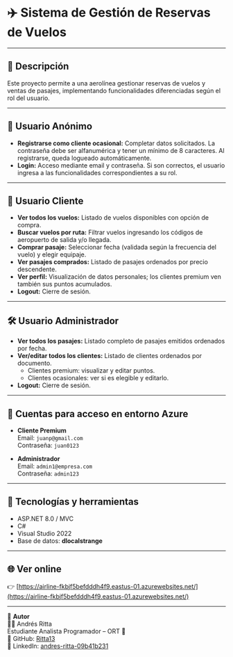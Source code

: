 # ✈️ Sistema de Gestión de Reservas de Vuelos

---

## 📌 Descripción

Este proyecto permite a una aerolínea gestionar reservas de vuelos y ventas de pasajes, implementando funcionalidades diferenciadas según el rol del usuario.

---

## 👤 Usuario Anónimo
- **Registrarse como cliente ocasional:** Completar datos solicitados. La contraseña debe ser alfanumérica y tener un mínimo de 8 caracteres. Al registrarse, queda logueado automáticamente.
- **Login:** Acceso mediante email y contraseña. Si son correctos, el usuario ingresa a las funcionalidades correspondientes a su rol.

---

## 🧳 Usuario Cliente
- **Ver todos los vuelos:** Listado de vuelos disponibles con opción de compra.
- **Buscar vuelos por ruta:** Filtrar vuelos ingresando los códigos de aeropuerto de salida y/o llegada.
- **Comprar pasaje:** Seleccionar fecha (validada según la frecuencia del vuelo) y elegir equipaje.
- **Ver pasajes comprados:** Listado de pasajes ordenados por precio descendente.
- **Ver perfil:** Visualización de datos personales; los clientes premium ven también sus puntos acumulados.
- **Logout:** Cierre de sesión.

---

## 🛠️ Usuario Administrador
- **Ver todos los pasajes:** Listado completo de pasajes emitidos ordenados por fecha.
- **Ver/editar todos los clientes:** Listado de clientes ordenados por documento.
  - Clientes premium: visualizar y editar puntos.
  - Clientes ocasionales: ver si es elegible y editarlo.
- **Logout:** Cierre de sesión.

---

## 🔐 Cuentas para acceso en entorno Azure

- **Cliente Premium**  
  Email: `juanp@gmail.com`  
  Contraseña: `juan0123`

- **Administrador**  
  Email: `admin1@empresa.com`  
  Contraseña: `admin123`

---

## 🚀 Tecnologías y herramientas
- ASP.NET 8.0 / MVC
- C#
- Visual Studio 2022
- Base de datos: **dlocalstrange**

---

## 🌐 Ver online
👉 [https://airline-fkbjf5befdddh4f9.eastus-01.azurewebsites.net/](https://airline-fkbjf5befdddh4f9.eastus-01.azurewebsites.net/)

---

📝 **Autor**  
👨‍💻 Andrés Ritta  
Estudiante Analista Programador – ORT 📍  
🔗 GitHub: [Ritta13](https://github.com/Ritta13)  
🔗 LinkedIn: [andres-ritta-09b41b231](https://www.linkedin.com/in/andres-ritta-09b41b231)
